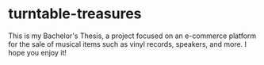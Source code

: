 # turntable-treasures
This is my Bachelor's Thesis, a project focused on an e-commerce platform for the sale of musical items such as vinyl records, speakers, and more. I hope you enjoy it!
